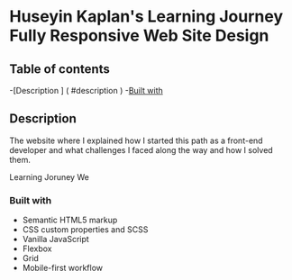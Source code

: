 <h1>Huseyin Kaplan's Learning Journey Fully Responsive Web Site Design</h1>

## Table of contents

  -[Description ] ( #description )
  -[Built with](#built-with)


## Description

The website where I explained how I started this path as a front-end developer and what challenges I faced along the way and how I solved them.

Learning Joruney We

### Built with

- Semantic HTML5 markup
- CSS custom properties and SCSS
- Vanilla JavaScript
- Flexbox 
- Grid
- Mobile-first workflow
